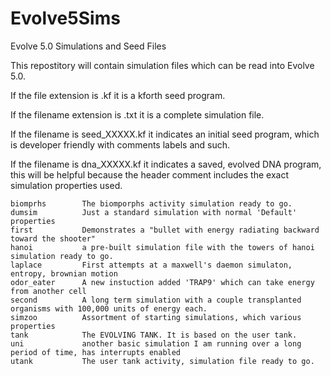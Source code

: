 # Evolve5Sims
Evolve 5.0 Simulations and Seed Files

This repostitory will contain simulation files which can be read into Evolve 5.0.

If the file extension is .kf it is a kforth seed program.

If the filename extension is .txt it is a complete simulation file.

If the filename is seed_XXXXX.kf it indicates an initial seed program, which is developer friendly with comments
labels and such.

If the filename is dna_XXXXX.kf it indicates a saved, evolved DNA program, this will be helpful because the header
comment includes the exact simulation properties used.

```
biomprhs		The biomporphs activity simulation ready to go.
dumsim          Just a standard simulation with normal 'Default' properties
first           Demonstrates a "bullet with energy radiating backward toward the shooter"
hanoi           a pre-built simulation file with the towers of hanoi simulation ready to go.
laplace         First attempts at a maxwell's daemon simulaton, entropy, brownian motion
odor_eater      A new instuction added 'TRAP9' which can take energy from another cell
second          A long term simulation with a couple transplanted organisms with 100,000 units of energy each.
simzoo          Assortment of starting simulations, which various properties
tank            The EVOLVING TANK. It is based on the user tank.
uni             another basic simulation I am running over a long period of time, has interrupts enabled
utank           The user tank activity, simulation file ready to go.
```
